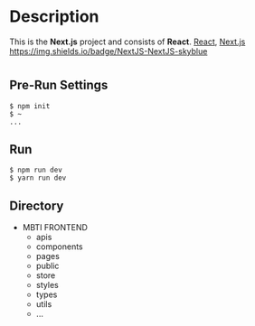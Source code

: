 # Description
This is the **Next.js** project and consists of **React**.
[React](https://ko.reactjs.org/), [Next.js](https://nextjs.org/)
https://img.shields.io/badge/NextJS-NextJS-skyblue

# 

## Pre-Run Settings
```
$ npm init
$ ~
...
```

## Run
```
$ npm run dev
$ yarn run dev
```

## Directory
* MBTI FRONTEND
  * apis
  * components
  * pages
  * public
  * store
  * styles
  * types
  * utils
   * ...
